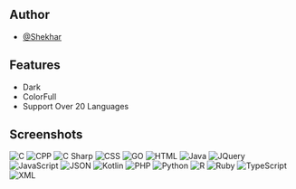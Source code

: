 
## Author

- [@Shekhar](https://www.github.com/shekhar404)

## Features

- Dark
- ColorFull
- Support Over 20 Languages

  
## Screenshots
![C](https://raw.githubusercontent.com/shekhar404/NeoDark/main/Screenshots/c.png)
![CPP](https://raw.githubusercontent.com/shekhar404/NeoDark/main/Screenshots/cpp.png)
![C Sharp](https://raw.githubusercontent.com/shekhar404/NeoDark/main/Screenshots/cs.png)
![CSS](https://raw.githubusercontent.com/shekhar404/NeoDark/main/Screenshots/css.png)
![GO](https://raw.githubusercontent.com/shekhar404/NeoDark/main/Screenshots/go.png)
![HTML](https://raw.githubusercontent.com/shekhar404/NeoDark/main/Screenshots/html.png)
![Java](https://raw.githubusercontent.com/shekhar404/NeoDark/main/Screenshots/java.png)
![JQuery](https://raw.githubusercontent.com/shekhar404/NeoDark/main/Screenshots/jq.png)
![JavaScript](https://raw.githubusercontent.com/shekhar404/NeoDark/main/Screenshots/js.png)
![JSON](https://raw.githubusercontent.com/shekhar404/NeoDark/main/Screenshots/json.png)
![Kotlin](https://raw.githubusercontent.com/shekhar404/NeoDark/main/Screenshots/kt.png)
![PHP](https://raw.githubusercontent.com/shekhar404/NeoDark/main/Screenshots/php.png)
![Python](https://raw.githubusercontent.com/shekhar404/NeoDark/main/Screenshots/py.png)
![R](https://raw.githubusercontent.com/shekhar404/NeoDark/main/Screenshots/R.png)
![Ruby](https://raw.githubusercontent.com/shekhar404/NeoDark/main/Screenshots/ruby.png)
![TypeScript](https://raw.githubusercontent.com/shekhar404/NeoDark/main/Screenshots/Ts.png)
![XML](https://raw.githubusercontent.com/shekhar404/NeoDark/main/Screenshots/xml.png)
  